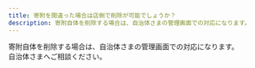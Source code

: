 ```yaml
---
title: 寄附を間違った場合は店側で削除が可能でしょうか？
description: 寄附自体を削除する場合は、自治体さまの管理画面での対応になります。
---
```


寄附自体を削除する場合は、自治体さまの管理画面での対応になります。  
自治体さまへご相談ください。

